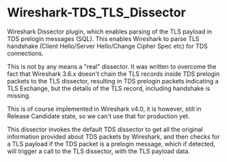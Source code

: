 # Wireshark-TDS_TLS_Dissector
Wireshark Dissector plugin, which enables parsing of the TLS payload in TDS prelogin messages (SQL). This enables Wireshark to parse TLS handshake (Client Hello/Server Hello/Change Cipher Spec etc) for TDS connections.

This is not by any means a "real" dissector. It was written to overcome the fact that
Wireshark 3.6.x doesn't chain the TLS records inside TDS prelogin packets to the TLS dissector,
resulting in TDS prelogin packets indicating a TLS Exchange, but the details of the TLS
record, including handshake is missing.

This is of course implemented in Wireshark v4.0, it is however, still in Release Candidate
state, so we can't use that for production yet.

This dissector invokes the default TDS dissector to get all the original information
provided about TDS packets by Wireshark, and then checks for a TLS payload if the TDS
packet is a prelogin message, which if detected, will trigger a call to the TLS dissector, 
with the TLS payload data.
